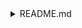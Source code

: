<details> <summary>README.md</summary>
css
Copy
Edit
# SnapBack

A modern, resizable Tkinter application primarily used to place screenshots on top of a default background.  
Allows you to specify a background image, one or many input images, alignment, resizing, and save the final composited result.

## Features

- Remembers your last background, output folder settings, and position/sizing settings (but **not** your last input image).
- Drag-and-drop support for quickly selecting background/input images/folders.
- Resizable UI with a Notebook interface for easy navigation of settings.
- Batch-processing for multiple images in a folder.

## Installation & Running

1. **Clone this repository**:
git clone https://github.com/<YourUsername>/Overlay-Composit.git cd Overlay-Composit

markdown
Copy
Edit
2. **Install dependencies**:
pip install -r requirements.txt

markdown
Copy
Edit
Dependencies typically include:
- `Pillow`
- `tkinterdnd2`

3. **Run the app**:
python main.py

less
Copy
Edit
On Windows, you may need `python -m pip install tkinterdnd2` if you don’t have it installed.

## Building a Windows .exe

We can use [PyInstaller](https://pyinstaller.org/) to create a standalone .exe:

1. Install PyInstaller if you haven’t:
pip install pyinstaller

arduino
Copy
Edit
2. In the project folder, run:
pyinstaller --onefile --windowed --icon=snapback_logo.ico --name=SnapBack main.py

markdown
Copy
Edit
Explanation:
- `--onefile`: Packs everything into a single exe.
- `--windowed`: No console window appears.
- `--icon=snapback_logo.ico`: Uses your custom icon for the exe.
- `--name=SnapBack`: Sets output exe name to `SnapBack.exe`.

3. After it finishes, check the `dist/` folder – you’ll find `SnapBack.exe`.  
You can share that `.exe` with others, and they won’t need Python installed (though some users may need the Visual C++ Redistributable libraries if not present).

## Usage

1. **Background**: Provide or drag-and-drop a background image.
2. **Input**: Choose “File” or “Folder” to overlay one image or many. Or drag-and-drop them.
3. **Output Settings**: Decide where to save, format, and filename postfix.
4. **Position & Sizing**: Customize exact output resolution, alignment, and scaling if the input is larger.
5. **Preview**: Click “Preview Sample” to see how one image looks before processing all.
6. **Process**: Click “Process Images” to batch-composite.

## License

(Choose a license and place it here – MIT, GPL, or whichever you prefer.)
</details>